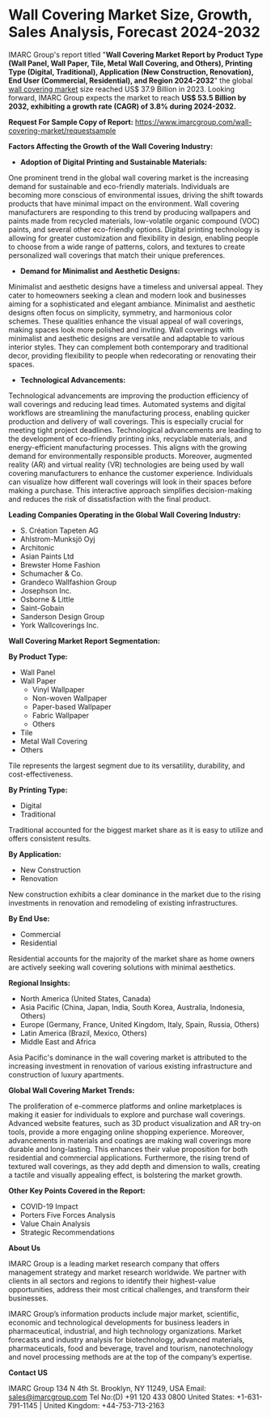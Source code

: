 ﻿
# Wall Covering Market Size, Growth, Sales Analysis, Forecast 2024-2032
IMARC Group's report titled "**Wall Covering Market Report by Product Type (Wall Panel, Wall Paper, Tile, Metal Wall Covering, and Others), Printing Type (Digital, Traditional), Application (New Construction, Renovation), End User (Commercial, Residential), and Region 2024-2032**" the global [wall covering market](https://www.imarcgroup.com/wall-covering-market) size reached US$ 37.9 Billion in 2023. Looking forward, IMARC Group expects the market to reach **US$ 53.5 Billion by 2032, exhibiting a growth rate (CAGR) of 3.8% during 2024-2032.**

**Request For Sample Copy of Report:** <https://www.imarcgroup.com/wall-covering-market/requestsample>

**Factors Affecting the Growth of the Wall Covering Industry:**

- **Adoption of Digital Printing and Sustainable Materials:**

One prominent trend in the global wall covering market is the increasing demand for sustainable and eco-friendly materials. Individuals are becoming more conscious of environmental issues, driving the shift towards products that have minimal impact on the environment. Wall covering manufacturers are responding to this trend by producing wallpapers and paints made from recycled materials, low-volatile organic compound (VOC) paints, and several other eco-friendly options. Digital printing technology is allowing for greater customization and flexibility in design, enabling people to choose from a wide range of patterns, colors, and textures to create personalized wall coverings that match their unique preferences.

- **Demand for Minimalist and Aesthetic Designs:**

Minimalist and aesthetic designs have a timeless and universal appeal. They cater to homeowners seeking a clean and modern look and businesses aiming for a sophisticated and elegant ambiance. Minimalist and aesthetic designs often focus on simplicity, symmetry, and harmonious color schemes. These qualities enhance the visual appeal of wall coverings, making spaces look more polished and inviting. Wall coverings with minimalist and aesthetic designs are versatile and adaptable to various interior styles. They can complement both contemporary and traditional decor, providing flexibility to people when redecorating or renovating their spaces.

- **Technological Advancements:**

Technological advancements are improving the production efficiency of wall coverings and reducing lead times. Automated systems and digital workflows are streamlining the manufacturing process, enabling quicker production and delivery of wall coverings. This is especially crucial for meeting tight project deadlines. Technological advancements are leading to the development of eco-friendly printing inks, recyclable materials, and energy-efficient manufacturing processes. This aligns with the growing demand for environmentally responsible products. Moreover, augmented reality (AR) and virtual reality (VR) technologies are being used by wall covering manufacturers to enhance the customer experience. Individuals can visualize how different wall coverings will look in their spaces before making a purchase. This interactive approach simplifies decision-making and reduces the risk of dissatisfaction with the final product.

**Leading Companies Operating in the Global Wall Covering Industry:**

- S. Création Tapeten AG
- Ahlstrom-Munksjö Oyj
- Architonic
- Asian Paints Ltd
- Brewster Home Fashion
- Schumacher & Co.
- Grandeco Wallfashion Group
- Josephson Inc.
- Osborne & Little
- Saint-Gobain
- Sanderson Design Group
- York Wallcoverings Inc.

**Wall Covering Market Report Segmentation:**

**By Product Type:**

- Wall Panel
- Wall Paper
  - Vinyl Wallpaper
  - Non-woven Wallpaper
  - Paper-based Wallpaper
  - Fabric Wallpaper
  - Others
- Tile
- Metal Wall Covering
- Others

Tile represents the largest segment due to its versatility, durability, and cost-effectiveness.

**By Printing Type:**

- Digital
- Traditional

Traditional accounted for the biggest market share as it is easy to utilize and offers consistent results.

**By Application:**

- New Construction
- Renovation

New construction exhibits a clear dominance in the market due to the rising investments in renovation and remodeling of existing infrastructures.

**By End Use:**

- Commercial
- Residential

Residential accounts for the majority of the market share as home owners are actively seeking wall covering solutions with minimal aesthetics.

**Regional Insights:**

- North America (United States, Canada)
- Asia Pacific (China, Japan, India, South Korea, Australia, Indonesia, Others)
- Europe (Germany, France, United Kingdom, Italy, Spain, Russia, Others)
- Latin America (Brazil, Mexico, Others)
- Middle East and Africa

Asia Pacific's dominance in the wall covering market is attributed to the increasing investment in renovation of various existing infrastructure and construction of luxury apartments.

**Global Wall Covering Market Trends:**

The proliferation of e-commerce platforms and online marketplaces is making it easier for individuals to explore and purchase wall coverings. Advanced website features, such as 3D product visualization and AR try-on tools, provide a more engaging online shopping experience. Moreover, advancements in materials and coatings are making wall coverings more durable and long-lasting. This enhances their value proposition for both residential and commercial applications. Furthermore, the rising trend of textured wall coverings, as they add depth and dimension to walls, creating a tactile and visually appealing effect, is bolstering the market growth.

**Other Key Points Covered in the Report:**

- COVID-19 Impact
- Porters Five Forces Analysis
- Value Chain Analysis
- Strategic Recommendations

**About Us**

IMARC Group is a leading market research company that offers management strategy and market research worldwide. We partner with clients in all sectors and regions to identify their highest-value opportunities, address their most critical challenges, and transform their businesses.

IMARC Group’s information products include major market, scientific, economic and technological developments for business leaders in pharmaceutical, industrial, and high technology organizations. Market forecasts and industry analysis for biotechnology, advanced materials, pharmaceuticals, food and beverage, travel and tourism, nanotechnology and novel processing methods are at the top of the company’s expertise.

**Contact US**

IMARC Group
134 N 4th St. Brooklyn, NY 11249, USA
Email: sales@imarcgroup.com
Tel No:(D) +91 120 433 0800
United States: +1-631-791-1145 | United Kingdom: +44-753-713-2163
